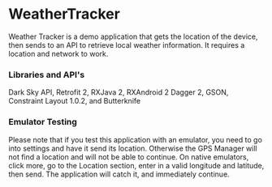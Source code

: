 # WeatherTracker

Weather Tracker is a demo application that gets the location of the device, then sends to an API to retrieve local weather information. It requires a location and network to work.

### Libraries and API's
Dark Sky API,
Retrofit 2,
RXJava 2,
RXAndroid 2
Dagger 2,
GSON,
Constraint Layout 1.0.2,
and Butterknife


### Emulator Testing
Please note that if you test this application with an emulator, you need to go into settings and have it send its location. Otherwise the GPS Manager will not find a location and will not be able to continue. On native emulators, click more, go to the Location section, enter in a valid longitude and latitude, then send. The application will catch it, and immediately continue.
